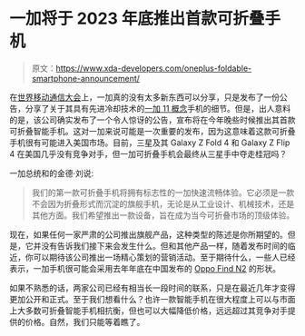 # 一加将于 2023 年底推出首款可折叠手机

> 原文：<https://www.xda-developers.com/oneplus-foldable-smartphone-announcement/>

在[世界移动通信大会](https://www.xda-developers.com/mwc-2023/)上，一加真的没有太多新东西可以分享，只是发布了一份公告，分享了关于其具有先进冷却技术的[一加 11 概念](https://www.xda-developers.com/oneplus-11-concept-active-cryoflux/)手机的细节。但是，出人意料的是，该公司确实发布了一个令人惊讶的公告，宣布将在今年晚些时候推出其首款可折叠智能手机。这对一加来说可能是一次重要的发布，因为这意味着这款可折叠手机很有可能进入美国市场。目前，三星及其 Galaxy Z Fold 4 和 Galaxy Z Flip 4 在美国几乎没有竞争对手，但一加可折叠手机会最终从三星手中夺走桂冠吗？

一加总统和的金德·刘说:

> 我们的第一款可折叠手机将拥有标志性的一加快速流畅体验。它必须是一款不会因为折叠形式而沉淀的旗舰手机，无论是从工业设计、机械技术，还是其他方面。我们希望推出一款设备，旨在成为当今可折叠市场的顶级体验。

现在，如果任何一家严肃的公司推出旗舰产品，这种类型的陈述是你所期望的。但是，它并没有告诉我们接下来会发生什么。但和其他产品一样，随着发布时间的临近，你可以期待该公司推出一场精心策划的营销活动。至于期待什么，一些人已经表示，一加手机很可能会采用去年年底在中国发布的 [Oppo Find N2](https://www.xda-developers.com/oppo-find-n2-hands-on/) 的形状。

如果不熟悉的话，两家公司已经有相当长一段时间的联系，只是在最近几年才变得更加公开和正式。至于我们想看什么？也许一款智能手机在很大程度上可以与市面上大多数可折叠智能手机相抗衡，但也可以大幅降低价格，远远超过其竞争对手提供的价格。自然，我们只能等着瞧了。